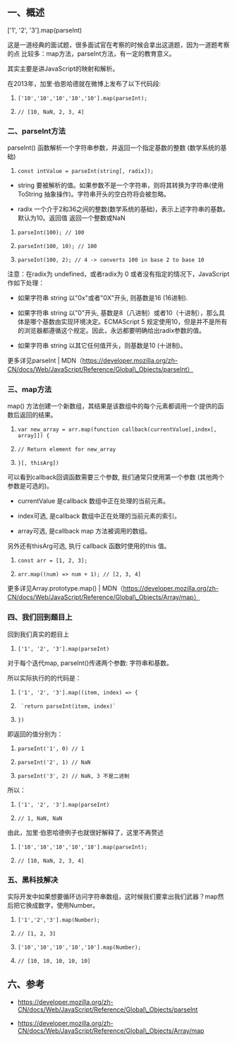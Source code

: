 ## 一、概述

\['1', '2', '3'\].map(parseInt)

这是一道经典的面试题，很多面试官在考察的时候会拿出这道题，因为一道题考察的点 比较多：map方法，parseInt方法，有一定的教育意义。

其实主要是讲JavaScript的映射和解析。

在2013年，加里·伯恩哈德就在微博上发布了以下代码段:

1.  `['10','10','10','10','10'].map(parseInt);`
    
2.  `// [10, NaN, 2, 3, 4]`
    

### 二、parseInt方法

parseInt() 函数解析一个字符串参数，并返回一个指定基数的整数 (数学系统的基础)

1.  `const intValue = parseInt(string[, radix]);`
    

-   string 要被解析的值。如果参数不是一个字符串，则将其转换为字符串(使用 ToString 抽象操作)。字符串开头的空白符将会被忽略。
    
-   radix 一个介于2和36之间的整数(数学系统的基础)，表示上述字符串的基数。默认为10。返回值 返回一个整数或NaN
    

1.  `parseInt(100); // 100`
    
2.  `parseInt(100, 10); // 100`
    
3.  `parseInt(100, 2); // 4 -> converts 100 in base 2 to base 10`
    

注意：在radix为 undefined，或者radix为 0 或者没有指定的情况下，JavaScript 作如下处理：

-   如果字符串 string 以"0x"或者"0X"开头, 则基数是16 (16进制).
    
-   如果字符串 string 以"0"开头, 基数是8（八进制）或者10（十进制），那么具体是哪个基数由实现环境决定。ECMAScript 5 规定使用10，但是并不是所有的浏览器都遵循这个规定。因此，永远都要明确给出radix参数的值。
    
-   如果字符串 string 以其它任何值开头，则基数是10 (十进制)。
    

更多详见parseInt | MDN（https://developer.mozilla.org/zh-CN/docs/Web/JavaScript/Reference/Global\_Objects/parseInt）

### 三、map方法

map() 方法创建一个新数组，其结果是该数组中的每个元素都调用一个提供的函数后返回的结果。

1.  `var new_array = arr.map(function callback(currentValue[,index[, array]]) {`
    
2.   `// Return element for new_array`
    
3.   `}[, thisArg])`
    

可以看到callback回调函数需要三个参数, 我们通常只使用第一个参数 (其他两个参数是可选的)。

-   currentValue 是callback 数组中正在处理的当前元素。
    
-   index可选, 是callback 数组中正在处理的当前元素的索引。
    
-   array可选, 是callback map 方法被调用的数组。
    

另外还有thisArg可选, 执行 callback 函数时使用的this 值。

1.  `const arr = [1, 2, 3];`
    
2.  `arr.map((num) => num + 1); // [2, 3, 4]`
    

更多详见Array.prototype.map() | MDN（https://developer.mozilla.org/zh-CN/docs/Web/JavaScript/Reference/Global\_Objects/Array/map）

### 四、我们回到题目上

回到我们真实的题目上

1.  `['1', '2', '3'].map(parseInt)`
    

对于每个迭代map, parseInt()传递两个参数: 字符串和基数。

所以实际执行的的代码是：

1.  `['1', '2', '3'].map((item, index) => {`
    
2.      `return parseInt(item, index)`
    
3.  `})`
    

即返回的值分别为：

1.  `parseInt('1', 0) // 1`
    
2.  `parseInt('2', 1) // NaN`
    
3.  `parseInt('3', 2) // NaN, 3 不是二进制`
    

所以：

1.  `['1', '2', '3'].map(parseInt)`
    
2.  `// 1, NaN, NaN`
    

由此，加里·伯恩哈德例子也就很好解释了，这里不再赘述

1.  `['10','10','10','10','10'].map(parseInt);`
    
2.  `// [10, NaN, 2, 3, 4]`
    

### 五、黑科技解决

实际开发中如果想要循环访问字符串数组，这时候我们要拿出我们武器？map然后把它换成数字，使用Number。

1.  `['1','2','3'].map(Number);`
    
2.  `// [1, 2, 3]`
    

1.  `['10','10','10','10','10'].map(Number);`
    
2.  `// [10, 10, 10, 10, 10]`
    

## 六、参考

-   https://developer.mozilla.org/zh-CN/docs/Web/JavaScript/Reference/Global\_Objects/parseInt
    
-   https://developer.mozilla.org/zh-CN/docs/Web/JavaScript/Reference/Global\_Objects/Array/map